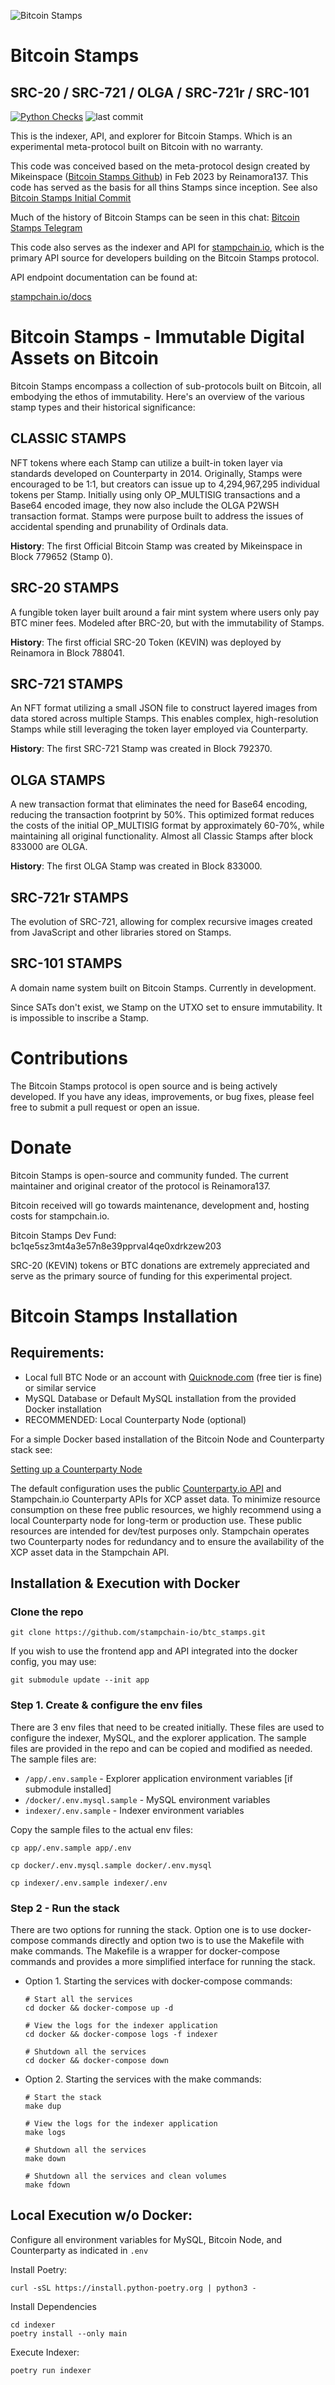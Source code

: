 ![Bitcoin Stamps](https://ipfs.io/ipfs/QmYnuPtWj6NyW1Rrrp5dU489rwPCAfH9Atxuq1Ap7v5cNU)

# Bitcoin Stamps 

## SRC-20 / SRC-721 / OLGA / SRC-721r / SRC-101

[![Python Checks](https://github.com/stampchain-io/btc_stamps/actions/workflows/python-check.yml/badge.svg)](https://github.com/stampchain-io/btc_stamps/actions/workflows/python-check.yml)
![last commit](https://img.shields.io/github/last-commit/stampchain-io/btc_stamps)


This is the indexer, API, and explorer for Bitcoin Stamps. Which is an
experimental meta-protocol built on Bitcoin with no warranty.


This code was conceived based on the meta-protocol design created by Mikeinspace
([Bitcoin Stamps Github](https://github.com/mikeinspace/stamps)) in Feb 2023 by
Reinamora137. This code has served as the basis for all thins Stamps since inception.
 See also [Bitcoin Stamps Initial Commit](https://github.com/mikeinspace/stamps/commit/a04461c541cd3eb3c0fcc59eff0f16c24911c014)

Much of the history of Bitcoin Stamps can be seen in this chat: [Bitcoin Stamps Telegram](https://t.me/BitcoinStamps)

This code also serves as the indexer and API for [stampchain.io](https://stampchain.io/),
which is the primary API source for developers building on the Bitcoin Stamps protocol. 

API endpoint documentation can be found at:

[stampchain.io/docs](https://stampchain.io/docs)

# Bitcoin Stamps - Immutable Digital Assets on Bitcoin

Bitcoin Stamps encompass a collection of sub-protocols built on Bitcoin, all
embodying the ethos of immutability. Here's an overview of the various stamp
types and their historical significance:

## CLASSIC STAMPS
NFT tokens where each Stamp can utilize a built-in token layer via standards
developed on Counterparty in 2014. Originally, Stamps were encouraged to be 1:1,
but creators can issue up to 4,294,967,295 individual tokens per Stamp.
Initially using only OP_MULTISIG transactions and a Base64 encoded image, they
now also include the OLGA P2WSH transaction format. Stamps were purpose built
to address the issues of accidental spending and prunability of Ordinals data.

**History**: The first Official Bitcoin Stamp was created by Mikeinspace in
Block 779652 (Stamp 0).

## SRC-20 STAMPS
A fungible token layer built around a fair mint system where users only pay BTC
miner fees. Modeled after BRC-20, but with the immutability of Stamps.

**History**: The first official SRC-20 Token (KEVIN) was deployed by Reinamora
in Block 788041.

## SRC-721 STAMPS
An NFT format utilizing a small JSON file to construct layered images from data
stored across multiple Stamps. This enables complex, high-resolution Stamps
while still leveraging the token layer employed via Counterparty.

**History**: The first SRC-721 Stamp was created in Block 792370.

## OLGA STAMPS
A new transaction format that eliminates the need for Base64 encoding, reducing
the transaction footprint by 50%. This optimized format reduces the  costs of 
the initial OP_MULTISIG format by approximately 60-70%, while maintaining all
original functionality. Almost all Classic Stamps after block 833000 are OLGA.

**History**: The first OLGA Stamp was created in Block 833000.

## SRC-721r STAMPS
The evolution of SRC-721, allowing for complex recursive images created from
JavaScript and other libraries stored on Stamps.

## SRC-101 STAMPS
A domain name system built on Bitcoin Stamps. Currently in development.

Since SATs don't exist, we Stamp on the UTXO set to ensure immutability. It is
impossible to inscribe a Stamp.

# Contributions

The Bitcoin Stamps protocol is open source and is being actively developed. 
If you have any ideas, improvements, or bug fixes, please feel free to submit
a pull request or open an issue.


# Donate

Bitcoin Stamps is open-source and community funded. The current maintainer
and original creator of the protocol is Reinamora137.

Bitcoin received will go towards maintenance, development and, hosting costs 
for stampchain.io. 

Bitcoin Stamps Dev Fund: bc1qe5sz3mt4a3e57n8e39pprval4qe0xdrkzew203

SRC-20 (KEVIN) tokens or BTC donations are extremely appreciated and serve
as the primary source of funding for this experimental project.


# Bitcoin Stamps Installation

## Requirements:

- Local full BTC Node or an account with [Quicknode.com](https://www.quicknode.com/)
  (free tier is fine) or similar service
- MySQL Database or Default MySQL installation from the provided Docker installation
- RECOMMENDED: Local Counterparty Node (optional)

For a simple Docker based installation of the Bitcoin Node and Counterparty stack see:

[Setting up a Counterparty Node](https://docs.counterparty.io/docs/basics/getting-started/)

The default configuration uses the public [Counterparty.io API](https://api.counterparty.io/)
and Stampchain.io Counterparty APIs for XCP asset data. To minimize resource
consumption on these free public resources, we highly recommend using a local
Counterparty node for long-term or production use. These public resources are
intended for dev/test purposes only. Stampchain operates two Counterparty nodes
for redundancy and to ensure the availability of the XCP asset data in the
Stampchain API.

## Installation & Execution with Docker

### Clone the repo

`git clone https://github.com/stampchain-io/btc_stamps.git`

If you wish to use the frontend app and API integrated into the docker config, you may use:

`git submodule update --init app`

### Step 1. Create & configure the env files

There are 3 env files that need to be created initially. These files are used to
configure the indexer, MySQL, and the explorer application. The sample files are
provided in the repo and can be copied and modified as needed. The sample files
are:

- `/app/.env.sample` - Explorer application environment variables [if submodule installed]
- `/docker/.env.mysql.sample` - MySQL environment variables
- `indexer/.env.sample` - Indexer environment variables

Copy the sample files to the actual env files:


```shell
cp app/.env.sample app/.env
```

```shell
cp docker/.env.mysql.sample docker/.env.mysql
```

```shell
cp indexer/.env.sample indexer/.env
```

### Step 2 - Run the stack

There are two options for running the stack. Option one is to use docker-compose
commands directly and option two is to use the Makefile with make commands. The
Makefile is a wrapper for docker-compose commands and provides a more simplified
interface for running the stack.

- Option 1. Starting the services with docker-compose commands:

  ```shell
  # Start all the services
  cd docker && docker-compose up -d
  ```

  ```shell
  # View the logs for the indexer application
  cd docker && docker-compose logs -f indexer
  ```

  ```shell
  # Shutdown all the services
  cd docker && docker-compose down
  ```

- Option 2. Starting the services with the make commands:

  ```shell
  # Start the stack
  make dup
  ```

  ```shell
  # View the logs for the indexer application
  make logs
  ```

  ```shell
  # Shutdown all the services
  make down
  ```

  ```shell
  # Shutdown all the services and clean volumes
  make fdown
  ```

## Local Execution w/o Docker:

Configure all environment variables for MySQL, Bitcoin Node, and Counterparty as
indicated in `.env`

Install Poetry:

```shell
curl -sSL https://install.python-poetry.org | python3 -
```

Install Dependencies

```shell
cd indexer
poetry install --only main
```

Execute Indexer:

```shell
poetry run indexer
```
